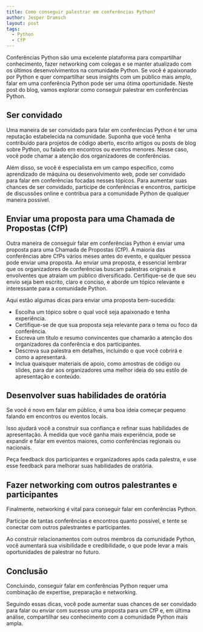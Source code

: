 ```yaml
---
title: Como conseguir palestrar em conferências Python?
author: Jesper Dramsch
layout: post
tags:
  - Python
  - CfP
---
```


Conferências Python são uma excelente plataforma para compartilhar conhecimento, fazer networking com colegas e se manter atualizado com os últimos desenvolvimentos na comunidade Python. Se você é apaixonado por Python e quer compartilhar seus insights com um público mais amplo, falar em uma conferência Python pode ser uma ótima oportunidade. Neste post do blog, vamos explorar como conseguir palestrar em conferências Python.

## Ser convidado

Uma maneira de ser convidado para falar em conferências Python é ter uma reputação estabelecida na comunidade. Suponha que você tenha contribuído para projetos de código aberto, escrito artigos ou posts de blog sobre Python, ou falado em encontros ou eventos menores. Nesse caso, você pode chamar a atenção dos organizadores de conferências.

Além disso, se você é especialista em um campo específico, como aprendizado de máquina ou desenvolvimento web, pode ser convidado para falar em conferências focadas nesses tópicos. Para aumentar suas chances de ser convidado, participe de conferências e encontros, participe de discussões online e contribua para a comunidade Python de qualquer maneira possível.

## Enviar uma proposta para uma Chamada de Propostas (CfP)

Outra maneira de conseguir falar em conferências Python é enviar uma proposta para uma Chamada de Propostas (CfP). A maioria das conferências abre CfPs vários meses antes do evento, e qualquer pessoa pode enviar uma proposta.
Ao enviar uma proposta, é essencial lembrar que os organizadores de conferências buscam palestras originais e envolventes que atraiam um público diversificado. Certifique-se de que seu envio seja bem escrito, claro e conciso, e aborde um tópico relevante e interessante para a comunidade Python.

Aqui estão algumas dicas para enviar uma proposta bem-sucedida:

- Escolha um tópico sobre o qual você seja apaixonado e tenha experiência.
- Certifique-se de que sua proposta seja relevante para o tema ou foco da conferência.
- Escreva um título e resumo convincentes que chamarão a atenção dos organizadores da conferência e dos participantes.
- Descreva sua palestra em detalhes, incluindo o que você cobrirá e como a apresentará.
- Inclua quaisquer materiais de apoio, como amostras de código ou slides, para dar aos organizadores uma melhor ideia do seu estilo de apresentação e conteúdo.

## Desenvolver suas habilidades de oratória

Se você é novo em falar em público, é uma boa ideia começar pequeno falando em encontros ou eventos locais.

Isso ajudará você a construir sua confiança e refinar suas habilidades de apresentação. À medida que você ganha mais experiência, pode se expandir e falar em eventos maiores, como conferências regionais ou nacionais.

Peça feedback dos participantes e organizadores após cada palestra, e use esse feedback para melhorar suas habilidades de oratória.

## Fazer networking com outros palestrantes e participantes

Finalmente, networking é vital para conseguir falar em conferências Python.

Participe de tantas conferências e encontros quanto possível, e tente se conectar com outros palestrantes e participantes.

Ao construir relacionamentos com outros membros da comunidade Python, você aumentará sua visibilidade e credibilidade, o que pode levar a mais oportunidades de palestrar no futuro.

## Conclusão

Concluindo, conseguir falar em conferências Python requer uma combinação de expertise, preparação e networking.

Seguindo essas dicas, você pode aumentar suas chances de ser convidado para falar ou enviar com sucesso uma proposta para um CfP e, em última análise, compartilhar seu conhecimento com a comunidade Python mais ampla.
